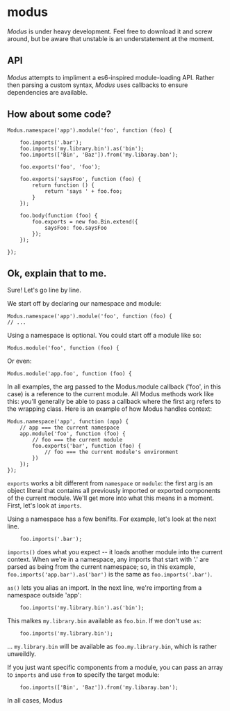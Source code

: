 modus
=====

*Modus* is under heavy development. Feel free to download it and screw around, but be aware that
unstable is an understatement at the moment.

API
---

*Modus* attempts to impliment a es6-inspired module-loading API. Rather then parsing a custom
syntax, *Modus* uses callbacks to ensure dependencies are available.

How about some code?
--------------------

    Modus.namespace('app').module('foo', function (foo) {
       
        foo.imports('.bar');
        foo.imports('my.library.bin').as('bin');
        foo.imports(['Bin', 'Baz']).from('my.libaray.ban');

        foo.exports('foo', 'foo');

        foo.exports('saysFoo', function (foo) {
            return function () {
                return 'says ' + foo.foo;
            }
        });

        foo.body(function (foo) {
            foo.exports = new foo.Bin.extend({
                saysFoo: foo.saysFoo
            });
        });

    });

Ok, explain that to me.
-----------------------

Sure! Let's go line by line.

We start off by declaring our namespace and module:

    Modus.namespace('app').module('foo', function (foo) {
    // ...

Using a namespace is optional. You could start off a module like so:

    Modus.module('foo', function (foo) {

Or even:
    
    Modus.module('app.foo', function (foo) {

In all examples, the arg passed to the Modus.module callback ('foo', in this case) is
a reference to the current module. All Modus methods work like this: you'll generally
be able to pass a callback where the first arg refers to the wrapping class. Here is
an example of how Modus handles context:

    Modus.namespace('app', function (app) {
        // app === the current namespace
        app.module('foo', function (foo) {
            // foo === the current module
            foo.exports('bar', function (foo) {
                // foo === the current module's environment
            })
        });
    });

`exports` works a bit different from `namespace` or `module`: the first arg is an 
object literal that contains all previously imported or exported components of the
current module. We'll get more into what this means in a moment. First, let's look 
at `imports`.

Using a namespace has a few benifits. For example, let's look at the next line.

        foo.imports('.bar');

`imports()` does what you expect -- it loads another module into the current context. When we're
in a namespace, any imports that start with '.' are parsed as being from the current namespace;
so, in this example, `foo.imports('app.bar').as('bar')` is the same as `foo.imports('.bar')`.

`as()` lets you alias an import. In the next line, we're importing from a namespace outside 'app':

        foo.imports('my.library.bin').as('bin');

This malkes `my.library.bin` available as `foo.bin`. If we don't use `as`:
        
        foo.imports('my.library.bin');

... `my.library.bin` will be available as `foo.my.library.bin`, which is rather unweildly.

If you just want specific components from a module, you can pass an array to `imports` and
use `from` to specify the target module:

        foo.imports(['Bin', 'Baz']).from('my.libaray.ban');

In all cases, Modus 